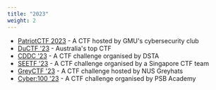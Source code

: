 ```yaml
---
title: "2023"
weight: 2
---
```


- [PatriotCTF 2023](/ctfs/patriotctf23/) - A CTF hosted by GMU's cybersecurity club
- [DuCTF '23](/ctfs/ductf23/) - Australia's top CTF
- [CDDC '23](https://www.dsta.gov.sg/) - A CTF challenge organised by DSTA
- [SEETF '23](/ctfs/seetf23/) - A CTF challenge organised by a Singapore CTF team
- [GreyCTF '23](/ctfs/greyctf23/) - A CTF challenge hosted by NUS Greyhats
- [Cyber:100 '23](https://openhouse.psb-academy.edu.sg/cyber-100) - A CTF challenge organised by PSB Academy
